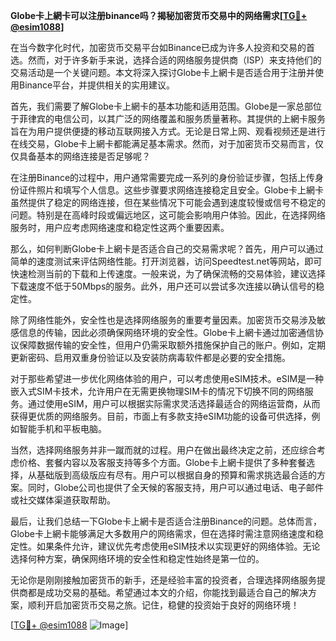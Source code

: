 **Globe卡上網卡可以注册binance吗？揭秘加密货币交易中的网络需求[[TG💪+ @esim1088](https://t.me/s/esim1088)]**

在当今数字化时代，加密货币交易平台如Binance已成为许多人投资和交易的首选。然而，对于许多新手来说，选择合适的网络服务提供商（ISP）来支持他们的交易活动是一个关键问题。本文将深入探讨Globe卡上網卡是否适合用于注册并使用Binance平台，并提供相关的实用建议。

首先，我们需要了解Globe卡上網卡的基本功能和适用范围。Globe是一家总部位于菲律宾的电信公司，以其广泛的网络覆盖和服务质量著称。其提供的上網卡服务旨在为用户提供便捷的移动互联网接入方式。无论是日常上网、观看视频还是进行在线交易，Globe卡上網卡都能满足基本需求。然而，对于加密货币交易而言，仅仅具备基本的网络连接是否足够呢？

在注册Binance的过程中，用户通常需要完成一系列的身份验证步骤，包括上传身份证件照片和填写个人信息。这些步骤要求网络连接稳定且安全。Globe卡上網卡虽然提供了稳定的网络连接，但在某些情况下可能会遇到速度较慢或信号不稳定的问题。特别是在高峰时段或偏远地区，这可能会影响用户体验。因此，在选择网络服务时，用户应考虑网络速度和稳定性这两个重要因素。

那么，如何判断Globe卡上網卡是否适合自己的交易需求呢？首先，用户可以通过简单的速度测试来评估网络性能。打开浏览器，访问Speedtest.net等网站，即可快速检测当前的下载和上传速度。一般来说，为了确保流畅的交易体验，建议选择下载速度不低于50Mbps的服务。此外，用户还可以尝试多次连接以确认信号的稳定性。

除了网络性能外，安全性也是选择网络服务的重要考量因素。加密货币交易涉及敏感信息的传输，因此必须确保网络环境的安全性。Globe卡上網卡通过加密通信协议保障数据传输的安全性，但用户仍需采取额外措施保护自己的账户。例如，定期更新密码、启用双重身份验证以及安装防病毒软件都是必要的安全措施。

对于那些希望进一步优化网络体验的用户，可以考虑使用eSIM技术。eSIM是一种嵌入式SIM卡技术，允许用户在无需更换物理SIM卡的情况下切换不同的网络服务。通过使用eSIM，用户可以根据实际需求灵活选择最适合的网络运营商，从而获得更优质的网络服务。目前，市面上有多款支持eSIM功能的设备可供选择，例如智能手机和平板电脑。

当然，选择网络服务并非一蹴而就的过程。用户在做出最终决定之前，还应综合考虑价格、套餐内容以及客服支持等多个方面。Globe卡上網卡提供了多种套餐选择，从基础版到高级版应有尽有。用户可以根据自身的预算和需求挑选最合适的方案。同时，Globe公司也提供了全天候的客服支持，用户可以通过电话、电子邮件或社交媒体渠道获取帮助。

最后，让我们总结一下Globe卡上網卡是否适合注册Binance的问题。总体而言，Globe卡上網卡能够满足大多数用户的网络需求，但在选择时需注意网络速度和稳定性。如果条件允许，建议优先考虑使用eSIM技术以实现更好的网络体验。无论选择何种方案，确保网络环境的安全性和稳定性始终是第一位的。

无论你是刚刚接触加密货币的新手，还是经验丰富的投资者，合理选择网络服务提供商都是成功交易的基础。希望通过本文的介绍，你能找到最适合自己的解决方案，顺利开启加密货币交易之旅。记住，稳健的投资始于良好的网络环境！

[[TG💪+ @esim1088](https://t.me/s/esim1088) ![Image](https://i.postimg.cc/4NQfJmqS/Snipaste-2025-05-13-00-14-12.png)]